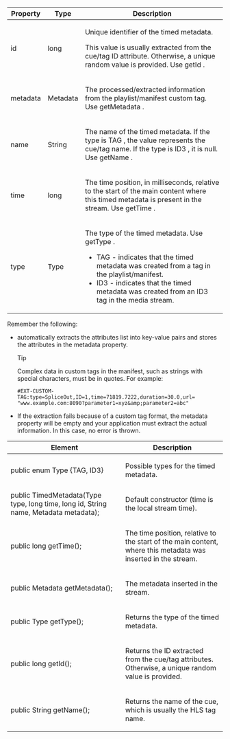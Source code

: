 ---
---

<table id="table_FFC56AC5B1E04DA99C9309C0223ABA90"> 
 <tgroup cols="3"> 
  <colspec colnum="1" colname="col1" colwidth="1.00*" /> 
  <colspec colname="col02" colnum="2" colwidth="1.66*" /> 
  <colspec colnum="3" colname="col2" colwidth="5.04*" /> 
  <thead> 
   <tr> 
    <th colname="col1" class="entry"> Property </th> 
    <th colname="col02" class="entry"> Type </th> 
    <th colname="col2" class="entry"> Description </th> 
   </tr> 
  </thead> 
  <tbody> 
   <tr> 
    <td colname="col1"> <span class="codeph"> id </span> </td> 
    <td colname="col02"> long </td> 
    <td colname="col2"> <p>Unique identifier of the timed metadata. </p> <p>This value is usually extracted from the cue/tag ID attribute. Otherwise, a unique random value is provided. Use <span class="codeph"> getId </span>. </p> </td> 
   </tr> 
   <tr> 
    <td colname="col1"> <span class="codeph"> metadata </span> </td> 
    <td colname="col02"> Metadata </td> 
    <td colname="col2"> <p>The processed/extracted information from the playlist/manifest custom tag. Use <span class="codeph"> getMetadata </span>. </p> </td> 
   </tr> 
   <tr> 
    <td colname="col1"> <span class="codeph"> name </span> </td> 
    <td colname="col02"> String </td> 
    <td colname="col2"> <p>The name of the timed metadata. If the type is <span class="codeph"> TAG </span>, the value represents the cue/tag name. If the type is <span class="codeph"> ID3 </span>, it is null. Use <span class="codeph"> getName </span>. </p> </td> 
   </tr> 
   <tr> 
    <td colname="col1"> <span class="codeph"> time </span> </td> 
    <td colname="col02"> long </td> 
    <td colname="col2"> <p>The time position, in milliseconds, relative to the start of the main content where this timed metadata is present in the stream. Use <span class="codeph"> getTime </span>. </p> </td> 
   </tr> 
   <tr> 
    <td colname="col1"> <span class="codeph"> type </span> </td> 
    <td colname="col02"> Type </td> 
    <td colname="col2"> <p>The type of the timed metadata. Use <span class="codeph"> getType </span>. 
      <ul id="ul_70FBFB33E9F846D8B38592560CCE9560"> 
       <li id="li_739D30561BFB4D9B97DF212E4880BA2C">TAG - indicates that the timed metadata was created from a tag in the playlist/manifest. </li> 
       <li id="li_E785E1DEF1CC4D9DBE7764E5D05EFAFC">ID3 - indicates that the timed metadata was created from an ID3 tag in the media stream. </li> 
      </ul> </p> </td> 
   </tr> 
  </tbody> 
 </tgroup> 
</table>

<a id="section_737CC47997F74F80A3C5C6171ADE120E"></a>

Remember the following:
* automatically extracts the attributes list into key-value pairs and stores the attributes in the metadata property.
  >[!TIP]
  >
  >Complex data in custom tags in the manifest, such as strings with special characters, must be in quotes. For example:
  >```
  >#EXT-CUSTOM-TAG:type=SpliceOut,ID=1,time=71819.7222,duration=30.0,url= 
  >"www.example.com:8090?parameter1=xyz&amp;parameter2=abc"
  >```
  >
  
* If the extraction fails because of a custom tag format, the metadata property will be empty and your application must extract the actual information. In this case, no error is thrown.
<table id="table_1BAE98BF23F641A3A5709EBE37B327F6"> 
 <tgroup cols="2"> 
  <colspec colnum="1" colname="col1" colwidth="*" /> 
  <colspec colnum="2" colname="col2" colwidth="*" /> 
  <thead> 
   <tr> 
    <th colname="col1" class="entry"> Element </th> 
    <th colname="col2" class="entry"> Description </th> 
   </tr> 
  </thead> 
  <tbody> 
   <tr> 
    <td colname="col1"> <span class="codeph"> public enum Type {TAG, ID3} </span> </td> 
    <td colname="col2"> <p>Possible types for the timed metadata. </p> </td> 
   </tr> 
   <tr> 
    <td colname="col1"> <span class="codeph"> public TimedMetadata(Type type, long time, long id, String name, Metadata metadata); </span> </td> 
    <td colname="col2"> <p>Default constructor (time is the local stream time). </p> </td> 
   </tr> 
   <tr> 
    <td colname="col1"> <span class="codeph"> public long getTime(); </span> </td> 
    <td colname="col2"> <p>The time position, relative to the start of the main content, where this metadata was inserted in the stream. </p> </td> 
   </tr> 
   <tr> 
    <td colname="col1"> <span class="codeph"> public Metadata getMetadata(); </span> </td> 
    <td colname="col2"> <p>The metadata inserted in the stream. </p> </td> 
   </tr> 
   <tr> 
    <td colname="col1"> <span class="codeph"> public Type getType(); </span> </td> 
    <td colname="col2"> <p>Returns the type of the timed metadata. </p> </td> 
   </tr> 
   <tr> 
    <td colname="col1"> <span class="codeph"> public long getId(); </span> </td> 
    <td colname="col2"> <p>Returns the ID extracted from the cue/tag attributes. Otherwise, a unique random value is provided. </p> </td> 
   </tr> 
   <tr> 
    <td colname="col1"> <span class="codeph"> public String getName(); </span> </td> 
    <td colname="col2"> <p>Returns the name of the cue, which is usually the HLS tag name. </p> </td> 
   </tr> 
  </tbody> 
 </tgroup> 
</table>

